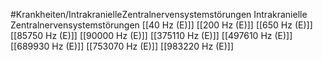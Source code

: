 #Krankheiten/IntrakranielleZentralnervensystemstörungen
Intrakranielle Zentralnervensystemstörungen
[[40 Hz (E)]]
[[200 Hz (E)]]
[[650 Hz (E)]]
[[85750 Hz (E)]]
[[90000 Hz (E)]]
[[375110 Hz (E)]]
[[497610 Hz (E)]]
[[689930 Hz (E)]]
[[753070 Hz (E)]]
[[983220 Hz (E)]]